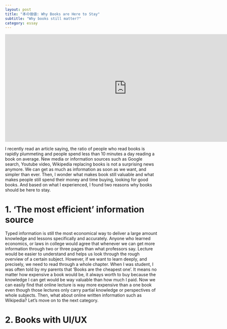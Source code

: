 ```yaml
---
layout: post
title: "本の価値: Why Books are Here to Stay"
subtitle: "Why books still matter?"
category: essay
---
```

<iframe width="800" height="355" src="https://www.youtube.com/embed/6Gw5dK48MtI" title="YouTube video player" frameborder="0" allow="accelerometer; autoplay; clipboard-write; encrypted-media; gyroscope; picture-in-picture" allowfullscreen></iframe>

I recently read an article saying, the ratio of people who read books is rapidly plummeting and people spend less than 10 minutes a day reading a book on average. New media or information sources such as Google search, Youtube video, Wikipedia replacing books is not a surprising news anymore. We can get as much as information as soon as we want, and simpler than ever. Then, I wonder what makes book still valuable and what makes people still spend their money and time buying, looking for good books. And based on what I experienced, I found two reasons why books should be here to stay.

# **1. ‘The most efficient’ information source**
Typed information is still the most economical way to deliver a large amount knowledge and lessons specifically and accurately. Anyone who learned economics, or laws in college would agree that whenever we can get more information through two or three pages than what professors say. Lecture would be easier to understand and helps us look through the rough overview of a certain subject. However, if we want to learn deeply, and precisely, we need to read through a whole chapter.
When I was student, I was often told by my parents that ‘Books are the cheapest one’. It means no matter how expensive a book would be, it always worth to buy because the knowledge I can get would be way valuable than how much I paid. Now we can easily find that online lecture is way more expensive than a one book even though those lectures only carry partial knowledge or perspectives of whole subjects.
Then, what about online written information such as Wikipedia? Let’s move on to the next category.

# **2. Books with UI/UX**

